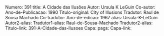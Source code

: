 Numero: 391
title: A Cidade das Ilusões
Autor: Ursula K LeGuin
Co-autor: 
Ano-de-Publicacao: 1990
Titulo-original: City of Illusions
Tradutor: Raul de Sousa Machado
Co-tradutor: 
Ano-de-edicao: 1967
alias: Ursula-K-LeGuin
Autor2-alias: 
Tradutor1-alias: Raul-de-Sousa-Machado
Tradutor2-alias: 
Titulo-link: 391-A-Cidade-das-Ilusoes
Capa: 
pags: 
Capa-link: 